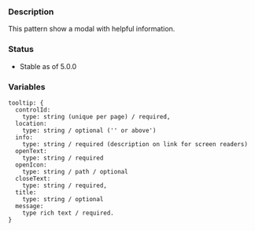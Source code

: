 ### Description
This pattern show a modal with helpful information.

### Status
* Stable as of 5.0.0

### Variables
~~~
tooltip: {
  controlId: 
    type: string (unique per page) / required,
  location: 
    type: string / optional ('' or above')
  info: 
    type: string / required (description on link for screen readers)
  openText: 
    type: string / required
  openIcon: 
    type: string / path / optional
  closeText: 
    type: string / required,
  title: 
    type: string / optional
  message: 
    type rich text / required. 
}
~~~
